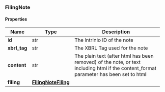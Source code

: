 

[//]: # (CLASS:FilingNote)

[//]: # (KIND:object)

### FilingNote

#### Properties

[//]: # (START_DEFINITION)

Name | Type | Description
------------ | ------------- | -------------
**id** | str | The Intrinio ID of the note &nbsp;
**xbrl_tag** | str | The XBRL Tag used for the note &nbsp;
**content** | str | The plain text (after html has been removed) of the note, or text including html if the content_format parameter has been set to html &nbsp;
**filing** | [**FilingNoteFiling**](FilingNoteFiling.md) |  &nbsp;

[//]: # (END_DEFINITION)


[//]: # (CONTAINED_CLASS:FilingNoteFiling)



